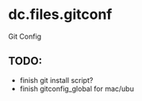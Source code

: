 dc.files.gitconf
================

Git Config

## TODO:
-   finish git install script?
-   finish gitconfig_global for mac/ubu
